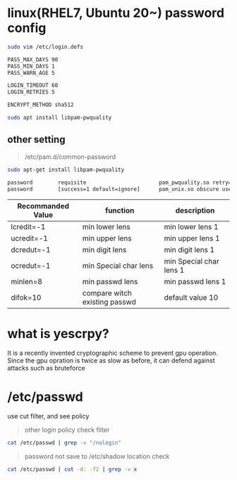 # linux(RHEL7, Ubuntu 20~) password config

``` bash
sudo vim /etc/login.defs
```
``` bash
PASS_MAX_DAYS 90 
PASS_MIN_DAYS 1
PASS_WARN_AGE 5

LOGIN_TIMEOUT 60
LOGIN_RETRIES 5

ENCRYPT_METHOD sha512
```

``` bash
sudo apt install libpam-pwquality
```

## other setting

> /etc/pam.d/common-password
``` bash
sudo apt-get install libpam-pwquality
```

``` bash
password        requisite                       pam_pwquality.so retry=4 minlen=9 difok=4 lcredit=-2 ucredit=-2 dcredit=-1 ocredit=-1 reject_username enforce_for_root
password        [success=1 default=ignore]      pam_unix.so obscure use_authtok try_first_pass yescrypt remember=10 sha512
```

| Recommanded Value | function                      | description				| 
| ----------------- |-------------------------------| ------------------------- |
| lcredit=-1        | min lower lens                | min lower lens 1			|
| ucredit=-1        | min upper lens                | min upper lens 1			|
| dcredut=-1        | min digit lens                | min digit lens 1			|
| ocredut=-1        | min Special char lens         | min Special char lens 1	|
| minlen=8          | min passwd lens               | min passwd lens 1			|
| difok=10          | compare witch existing passwd | default value 10			|  

# what is yescrpy?

It is a recently invented cryptographic scheme to prevent gpu operation.  
Since the gpu opration is twice as slow as before, it can defend against attacks such as bruteforce

# /etc/passwd

use cut filter, and see policy 

> other login policy check filter
``` bash
cat /etc/passwd | grep -v "/nologin"
```

> password not save to /etc/shadow location check 
``` bash
cat /etc/passwd | cut -d: -f2 | grep -v x
```
